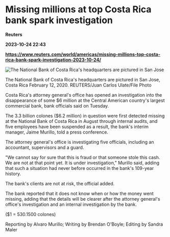 # Missing millions at top Costa Rica bank spark investigation
**Reuters**

**2023-10-24 22:43**

**https://www.reuters.com/world/americas/missing-millions-top-costa-rica-bank-spark-investigation-2023-10-24/**

![The National Bank of Costa Rica's headquarters are pictured in San Jose](https://www.reuters.com/resizer/PTxXhVcZst25-Ce6tXD4G5oP2g0=/1920x0/filters:quality(80)/cloudfront-us-east-2.images.arcpublishing.com/reuters/FZKYEEXNCVJPNBOLOS6FKVY6TU.jpg)

The National Bank of Costa Rica's headquarters are pictured in San Jose, Costa Rica February 12, 2020. REUTERS/Juan Carlos Ulate/File Photo

Costa Rica's attorney general's office has opened an investigation into the disappearance of some $6 million at the Central American country's largest commercial bank, bank officials said on Tuesday.

The 3.3 billion colones ($6.2 million) in question were first detected missing at the National Bank of Costa Rica in August through internal audits, and five employees have been suspended as a result, the bank's interim manager, Jaime Murillo, told a press conference.

The attorney general's office is investigating five officials, including an accountant, supervisors and a guard.

"We cannot say for sure that this is fraud or that someone stole this cash. We are not at that point yet. It is under investigation," Murillo said, adding that such a situation had never before occurred in the bank's 109-year history.

The bank's clients are not at risk, the official added.

The bank reported that it does not know when or how the money went missing, adding that the details will be clearer after the attorney general's office's investigation and an internal investigation by the bank.

($1 = 530.1500 colones)

Reporting by Alvaro Murillo; Writing by Brendan O'Boyle; Editing by Sandra Maler
